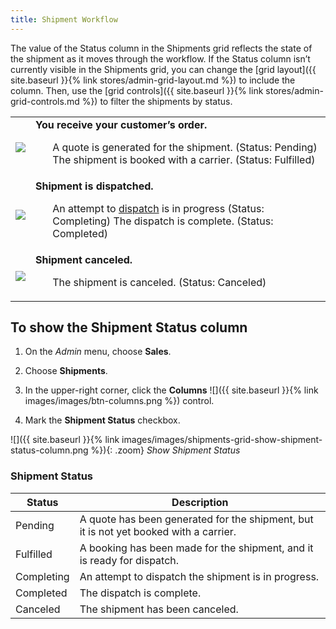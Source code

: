 ```yaml
---
title: Shipment Workflow
---
```


The value of the Status column in the Shipments grid reflects the state of the shipment as it moves through the workflow. If the Status column isn’t currently visible in the Shipments grid, you can change the [grid layout]({{ site.baseurl }}{% link stores/admin-grid-layout.md %}) to include the column. Then, use the [grid controls]({{ site.baseurl }}{% link stores/admin-grid-controls.md %}) to filter the shipments by status.

<table>
      <tbody>
         <tr>
            <td>
               <img src="{{ site.baseurl }}{% link images/images/icon-ms-order-received.png %}" class="Icon" />
            </td>
            <td>
               <b>You receive your customer’s order.</b>
               <ul>A quote is generated for the shipment. (Status: Pending) The shipment is booked with a carrier. (Status: Fulfilled)<br/></ul>
            </td>
         </tr>
         <tr>
            <td>
               <img src="{{ site.baseurl }}{% link images/images/icon-ms-shipment-dispatched.png %}" class="Icon" />
            </td>
            <td>
               <b>Shipment is dispatched.</b>
               <ul>An attempt to <a href="{{ site.baseurl }}{% link sales/dispatches.md %}">dispatch</a> is in progress (Status: Completing) The dispatch is complete. (Status: Completed)<br /></ul>
            </td>
         </tr>
         <tr>
            <td>
               <img src="{{ site.baseurl }}{% link images/images/icon-x.png %}" class="Icon" />
            </td>
            <td>
               <b>Shipment canceled.<br /></b>
               <ul>The shipment is canceled. (Status: Canceled)</ul>
            </td>
         </tr>
      </tbody>
   </table>

## To show the Shipment Status column

1.  On the _Admin_ menu, choose **Sales**.

2.  Choose **Shipments**.

3.  In the upper-right corner, click the **Columns** ![]({{ site.baseurl }}{% link images/images/btn-columns.png %}) control.

4.  Mark the **Shipment Status** checkbox.

![]({{ site.baseurl }}{% link images/images/shipments-grid-show-shipment-status-column.png %}){: .zoom}
_Show Shipment Status_

### Shipment Status

|Status|Description|
|--- |--- |
|Pending|A quote has been generated for the shipment, but it is not yet booked with a carrier.|
|Fulfilled|A booking has been made for the shipment, and it is ready for dispatch.|
|Completing|An attempt to dispatch the shipment is in progress.|
|Completed|The dispatch is complete.|
|Canceled|The shipment has been canceled.|
